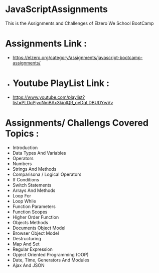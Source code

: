 # JavaScriptAssignments
This is the Assignments and Challenges of Elzero We School BootCamp
# Assignments Link :
- https://elzero.org/category/assignments/javascript-bootcamp-assignments/
- # Youtube PlayList Link :
- https://www.youtube.com/playlist?list=PLDoPjvoNmBAx3kiplQR_oeDqLDBUDYwVv
# Assignments/ Challengs Covered Topics :
- Introduction
- Data Types And Variables
- Operators
- Numbers
- Strings And Methods
- Comparisona / Logical Operators
- If Conditions
- Switch Statements
- Arrays And Methods
- Loop For
- Loop While
- Function Parameters
- Function Scopes
- Higher Order Function
- Objects Methods
- Documents Object Model
- Browser Object Model
- Destructuring
- Map And Set
- Regular Expression
- Opject Oriented Programming (OOP)
- Date, Time, Generators And Modules
- Ajax And JSON
